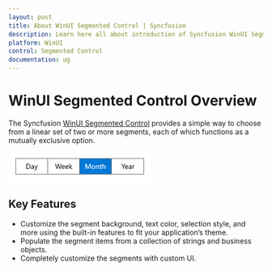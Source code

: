```yaml
---
layout: post
title: About WinUI Segmented Control | Syncfusion
description: Learn here all about introduction of Syncfusion WinUI Segmented Control(SfSegmentedControl) with key features and more. 
platform: WinUI
control: Segmented Control
documentation: ug
---
```


# WinUI Segmented Control Overview

The Syncfusion [WinUI Segmented Control]() provides a simple way to choose from a linear set of two or more segments, each of which functions as a mutually exclusive option.

![Overview of the Segmented Control](Overview_Images/overview.png)

## Key Features

* Customize the segment background, text color, selection style, and more using the built-in features to fit your application’s theme.
* Populate the segment items from a collection of strings and business objects.
* Completely customize the segments with custom UI.